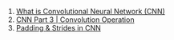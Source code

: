 1. [What is Convolutional Neural Network (CNN)](https://www.youtube.com/watch?v=hDVFXf74P-U&list=PLKnIA16_RmvYuZauWaPlRTC54KxSNLtNn&index=40&ab_channel=CampusX)
2. [CNN Part 3 | Convolution Operation](https://www.youtube.com/watch?v=cgJx3GvQ5y8&list=PLKnIA16_RmvYuZauWaPlRTC54KxSNLtNn&index=42&ab_channel=CampusX)
3. [Padding & Strides in CNN](https://www.youtube.com/watch?v=btWE6SsdDZA&list=PLKnIA16_RmvYuZauWaPlRTC54KxSNLtNn&index=43&ab_channel=CampusX)
